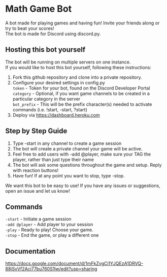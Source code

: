 # Math Game Bot

A bot made for playing games and having fun! Invite your friends along or try to beat your scores!<br />
The bot is made for Discord using discord.py.<br />

## Hosting this bot yourself
The bot will be running on multiple servers on one instance.<br />
If you would like to host this bot yourself, following these instructions:<br />

1. Fork this github repository and clone into a private repository.<br />
2. Configure your desired settings in config.py<br />
    `token` - Token for your bot, found on the Discord Developer Portal<br />
    `category` - Optional, if you want game channels to be created in a particular category in the server<br />
    `bot_prefix` - This will be the prefix character(s) needed to activate commands (i.e. !start, -start, ?start)<br />
3. Deploy via https://dashboard.heroku.com

## Step by Step Guide

1. Type -start in any channel to create a game session<br />
2. The bot will create a private channel your game will be active.<br />
3. Feel free to add users with -add @player, make sure your TAG the player, rather than just type their name<br />
4. The bot will ask some questions throughout the game and setup. Reply with reaction buttons!<br />
5. Have fun! If at any point you want to stop, type -stop.<br />

We want this bot to be easy to use! If you have any issues or suggestions, open an issue and let us know!<br />

## Commands

`-start` - Initiate a game session<br />
`-add @player` - Add player to your session<br />
`-play` - Ready to play! Choose your game.<br />
`-stop` - End the game, or play a different one<br />


## Documentation

https://docs.google.com/document/d/1mFkZvgCi1YJQEzA1DRVQ-88jSvVf2Aci77bu760S1lw/edit?usp=sharing

